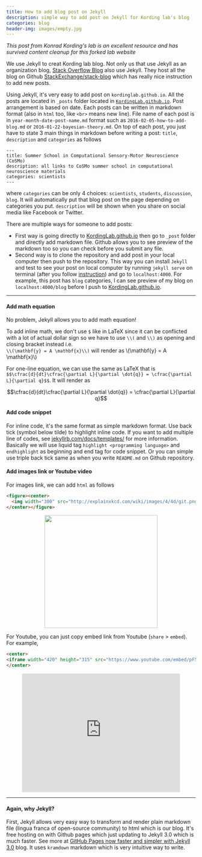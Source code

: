```yaml
---
title: How to add blog post on Jekyll
description: simple way to add post on Jekyll for Kording lab's blog
categories: blog
header-img: images/empty.jpg
---
```


_This post from Konrad Kording's lab is an excellent resource and has survived content cleanup for this forked lab website_

We use Jekyll to creat Kording lab blog. Not only us that use Jekyll as an organization blog, [Stack Overflow Blog](http://blog.stackoverflow.com/) also use Jekyll. They host all the blog on Github  [StackExchange/stack-blog](https://github.com/StackExchange/stack-blog) which has really nice instruction to add new posts.

Using Jekyll, it's very easy to add post on `kordinglab.github.io`. All the posts are located in `_posts` folder located in [`KordingLab.github.io`](https://github.com/KordingLab/KordingLab.github.io). Post arrangement is based on date. Each posts can be written in markdown format (also in `html` too, like `<br>` means new line). File name of each post is in `year-month-date-post-name.md` format such as `2016-02-05-how-to-add-blog.md` or `2016-01-22-bayesian-theory.md`. On top of each post, you just have to state 3 main things in markdown before writing a post: `title`, `description` and `categories` as follows

```
---
title: Summer School in Computational Sensory-Motor Neuroscience (CoSMo)
description: all links to CoSMo summer school in computational neuroscience materials
categories: scientists
---
```

where `categories` can be only 4 choices: `scientists`, `students`, `discussion`, `blog`. It will automatically put that blog post on the page depending on categories you put. `description` will be shown when you share on social media like Facebook or Twitter.

There are multiple ways for someone to add posts:

- First way is going directly to [KordingLab.github.io](https://github.com/KordingLab/KordingLab.github.io) then go to `_post` folder and directly add markdown file. Github allows you to see preview of the markdown too so you can check before you submit any file.
- Second way is to clone the repository and add post in your local computer then push to the repository. This way you can install `Jekyll` and test to see your post on local computer by running `jekyll serve` on terminal (after you follow [instruction](http://jekyllrb.com/)) and go to `localhost:4000`. For example, this post has `blog` categories, I can see preview of my blog on `localhost:4000/blog` before I push to [KordingLab.github.io](https://github.com/KordingLab/KordingLab.github.io).


<hr>

#### Add math equation

No problem, Jekyll allows you to add math equation!

To add inline math, we don't use `$` like in LaTeX since it can be conflicted with a lot of actual dollar sign so we have to use `\\(` and `\\)` as opening and closing bracket instead i.e. <br> `\\(\mathbf{y} = A \mathbf{x}\\)` will render as \\(\mathbf{y} = A \mathbf{x}\\)

For one-line equation, we can use the same as LaTeX that is <br>`$$\cfrac{d}{dt}\cfrac{\partial L}{\partial \dot{q}} = \cfrac{\partial L}{\partial q}$$`. It will render as

$$\cfrac{d}{dt}\cfrac{\partial L}{\partial \dot{q}} = \cfrac{\partial L}{\partial q}$$


#### Add code snippet

For inline code, it's the same format as simple markdown format. Use back tick (symbol below tilde) to highlight inline code. If you want to add multiple line of codes, see [jekyllrb.com/docs/templates/](http://jekyllrb.com/docs/templates/) for more information. Basically we will use liquid tag `highlight <programming language>` and `endhighlight` as beginning and end tag for code snippet. Or you can simple use triple back tick same as when you write `README.md` on Github repository.


#### Add images link or Youtube video

For images link, we can add `html` as follows

```html
<figure><center>
  <img width="300" src="http://explainxkcd.com/wiki/images/4/4d/git.png"/>
</center></figure>
```

<figure><center>
  <img width="300" src="http://explainxkcd.com/wiki/images/4/4d/git.png"/>
</center></figure>


For Youtube, you can just copy embed link from Youtube (`share` > `embed`). For example,

```html
<center>
<iframe width="420" height="315" src="https://www.youtube.com/embed/pF5xBtaL3YI" frameborder="0" allowfullscreen></iframe>
</center>
```

<center>
<iframe width="420" height="315" src="https://www.youtube.com/embed/pF5xBtaL3YI" frameborder="0" allowfullscreen></iframe>
</center>

<hr>

#### Again, why Jekyll?

First, Jekyll allows very easy way to transform and render plain markdown file (lingua franca of open-source community) to html which is our blog. It's free hosting on with Github pages which just updating to Jekyll 3.0 which is much faster. See more at [GitHub Pages now faster and simpler with Jekyll 3.0](https://github.com/blog/2100-github-pages-now-faster-and-simpler-with-jekyll-3-0) blog. It uses `kramdown` markdown which is very intuitive way to write.
